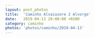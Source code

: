 ```yaml
---
layout: post_photos
title:  'Caminho Alvaiazere 2 Alvorge'
date:   2019-04-13 20:00:00 +0200
category: caminho
photos: 'photos/caminho/2019-04-13'
---
```


